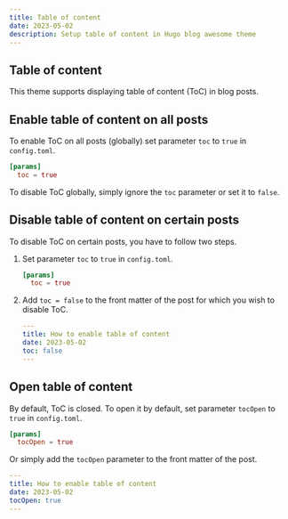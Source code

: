 ```yaml
---
title: Table of content
date: 2023-05-02
description: Setup table of content in Hugo blog awesome theme
---
```


## Table of content

This theme supports displaying table of content (ToC) in blog posts.

## Enable table of content on all posts

To enable ToC on all posts (globally) set parameter `toc` to `true` in `config.toml`.

```toml
[params]
  toc = true
```

To disable ToC globally, simply ignore the `toc` parameter or set it to `false`.
 
## Disable table of content on certain posts

To disable ToC on certain posts, you have to follow two steps.

1.  Set parameter `toc` to `true` in `config.toml`.

    ```toml
    [params]
      toc = true
    ```

2.  Add `toc = false` to the front matter of the post for which you wish to disable ToC.

    ```yaml
    ---
    title: How to enable table of content
    date: 2023-05-02
    toc: false
    ---
    ```

## Open table of content

By default, ToC is closed. To open it by default, set parameter `tocOpen` to `true` in `config.toml`.

```toml
[params]
  tocOpen = true
```

Or simply add the `tocOpen` parameter to the front matter of the post.

```yaml
---
title: How to enable table of content
date: 2023-05-02
tocOpen: true
---
```